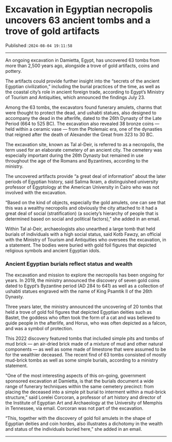 # Excavation in Egyptian necropolis uncovers 63 ancient tombs and a trove of gold artifacts

Published :`2024-08-04 19:11:58`

---

An ongoing excavation in Damietta, Egypt, has uncovered 63 tombs from more than 2,500 years ago, alongside a trove of gold artifacts, coins and pottery.

The artifacts could provide further insight into the “secrets of the ancient Egyptian civilization,” including the burial practices of the time, as well as the coastal city’s role in ancient foreign trade, according to Egypt’s Ministry of Tourism and Antiquities, which announced the findings July 23.

Among the 63 tombs, the excavators found funerary amulets, charms that were thought to protect the dead, and ushabti statues, also designed to accompany the dead in the afterlife, dated to the 26th Dynasty of the Late Period (664 to 525 BC). The excavation also revealed 38 bronze coins — held within a ceramic vase — from the Ptolemaic era, one of the dynasties that reigned after the death of Alexander the Great from 323 to 30 BC.

The excavation site, known as Tal al-Deir, is referred to as a necropolis, the term used for an elaborate cemetery of an ancient city. The cemetery was especially important during the 26th Dynasty but remained in use throughout the age of the Romans and Byzantines, according to the ministry.

The uncovered artifacts provide “a great deal of information” about the later periods of Egyptian history, said Salima Ikram, a distinguished university professor of Egyptology at the American University in Cairo who was not involved with the excavation.

“Based on the kind of objects, especially the gold amulets, one can see that this was a wealthy necropolis and obviously the city attached to it had a great deal of social (stratification) (a society’s hierarchy of people that is determined based on social and political factors),” she added in an email.

Within Tal al-Deir, archaeologists also unearthed a large tomb that held burials of individuals with a high social status, said Kotb Fawzy, an official with the Ministry of Tourism and Antiquities who oversees the excavation, in a statement. The bodies were buried with gold foil figures that depicted religious symbols and ancient Egyptian idols.

### Ancient Egyptian burials reflect status and wealth

The excavation and mission to explore the necropolis has been ongoing for years. In 2019, the ministry announced the discovery of seven gold coins dated to Egypt’s Byzantine period (AD 284 to 641) as well as a collection of ushabti statues engraved with the name of King Psamtik II of the 26th Dynasty.

Three years later, the ministry announced the uncovering of 20 tombs that held a trove of gold foil figures that depicted Egyptian deities such as Bastet, the goddess who often took the form of a cat and was believed to guide people in the afterlife, and Horus, who was often depicted as a falcon, and was a symbol of protection.

This 2022 discovery featured tombs that included simple pits and tombs of mud brick — an air-dried brick made of a mixture of mud and other natural components — as well as some made of limestone that were assumed to be for the wealthier deceased. The recent find of 63 tombs consisted of mostly mud-brick tombs as well as some simple burials, according to a ministry statement.

“One of the most interesting aspects of this on-going, government sponsored excavation at Damietta, is that the burials document a wide range of funerary techniques within the same cemetery precinct: from placing the deceased into a simple pit burial to interment within a mud-brick structure,” said Lorelei Corcoran, a professor of art history and director of the Institute of Egyptian Art and Archaeology at the University of Memphis in Tennessee, via email. Corcoran was not part of the excavation.

“This, together with the discovery of gold foil amulets in the shape of Egyptian deities and coin hordes, also illustrates a dichotomy in the wealth and status of the individuals buried here,” she added in an email.

---

